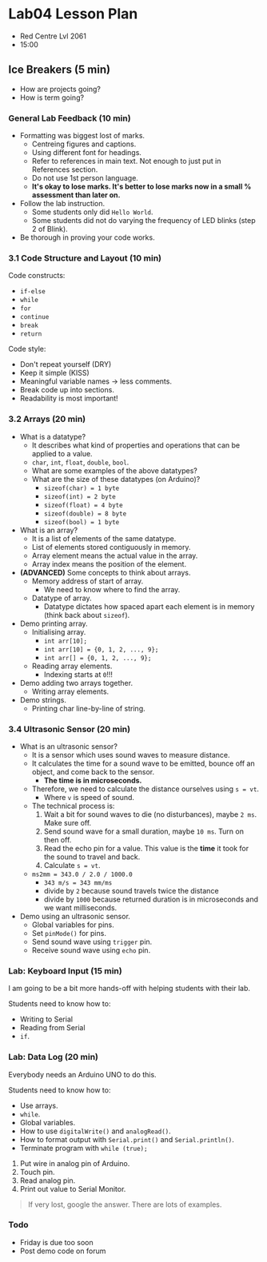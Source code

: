 # Lab04 Lesson Plan

- Red Centre Lvl 2061
- 15:00

## Ice Breakers (5 min)

- How are projects going?
- How is term going?

### General Lab Feedback (10 min)

- Formatting was biggest lost of marks.
    - Centreing figures and captions.
    - Using different font for headings.
    - Refer to references in main text. Not enough to just put in References section.
    - Do not use 1st person language.
    - **It's okay to lose marks. It's better to lose marks now in a small % assessment than later on.**
- Follow the lab instruction.
    - Some students only did `Hello World`.
    - Some students did not do varying the frequency of LED blinks (step 2 of Blink).
- Be thorough in proving your code works.

### 3.1 Code Structure and Layout (10 min)

Code constructs:
- `if-else`
- `while`
- `for`
- `continue`
- `break`
- `return`

Code style:
- Don't repeat yourself (DRY)
- Keep it simple (KISS)
- Meaningful variable names -> less comments.
- Break code up into sections.
- Readability is most important!

### 3.2 Arrays (20 min)

- What is a datatype?
    - It describes what kind of properties and operations that can be applied to a value.
    - `char`, `int`, `float`, `double`, `bool`.
    - What are some examples of the above datatypes?
    - What are the size of these datatypes (on Arduino)?
        - `sizeof(char) = 1 byte`
        - `sizeof(int) = 2 byte`
        - `sizeof(float) = 4 byte`
        - `sizeof(double) = 8 byte`
        - `sizeof(bool) = 1 byte`
- What is an array?
    - It is a list of elements of the same datatype.
    - List of elements stored contiguously in memory.
    - Array element means the actual value in the array.
    - Array index means the position of the element.
- **(ADVANCED)** Some concepts to think about arrays.
    - Memory address of start of array.
        - We need to know where to find the array.
    - Datatype of array.
        - Datatype dictates how spaced apart each element is in memory (think back about `sizeof`).
- Demo printing array.
    - Initialising array.
        - `int arr[10];`
        - `int arr[10] = {0, 1, 2, ..., 9};`
        - `int arr[] = {0, 1, 2, ..., 9};`
    - Reading array elements.
        - Indexing starts at `0`!!!
- Demo adding two arrays together.
    - Writing array elements.
- Demo strings.
    - Printing char line-by-line of string.

### 3.4 Ultrasonic Sensor (20 min)

- What is an ultrasonic sensor?
    - It is a sensor which uses sound waves to measure distance.
    - It calculates the time for a sound wave to be emitted, bounce off an object, and come back to the sensor.
        - **The time is in microseconds.**
    - Therefore, we need to calculate the distance ourselves using `s = vt`.
        - Where `v` is speed of sound.
    - The technical process is:
        1. Wait a bit for sound waves to die (no disturbances), maybe `2 ms`. Make sure off.
        1. Send sound wave for a small duration, maybe `10 ms`. Turn on then off.
        1. Read the echo pin for a value. This value is the **time** it took for the sound to travel and back.
        1. Calculate `s = vt`.
    - `ms2mm = 343.0 / 2.0 / 1000.0`
        - `343 m/s = 343 mm/ms`
        - divide by `2` because sound travels twice the distance
        - divide by `1000` because returned duration is in microseconds and we want milliseconds.
- Demo using an ultrasonic sensor.
    - Global variables for pins.
    - Set `pinMode()` for pins.
    - Send sound wave using `trigger` pin.
    - Receive sound wave using `echo` pin.

### Lab: Keyboard Input (15 min)

I am going to be a bit more hands-off with helping students with their lab.

Students need to know how to:
- Writing to Serial
- Reading from Serial
- `if`.

### Lab: Data Log (20 min)

Everybody needs an Arduino UNO to do this.

Students need to know how to:
- Use arrays.
- `while`.
- Global variables.
- How to use `digitalWrite()` and `analogRead()`.
- How to format output with `Serial.print()` and `Serial.println()`.
- Terminate program with `while (true);`

1. Put wire in analog pin of Arduino.
2. Touch pin.
3. Read analog pin.
4. Print out value to Serial Monitor.

> If very lost, google the answer. There are lots of examples.


### Todo

- Friday is due too soon
- Post demo code on forum
